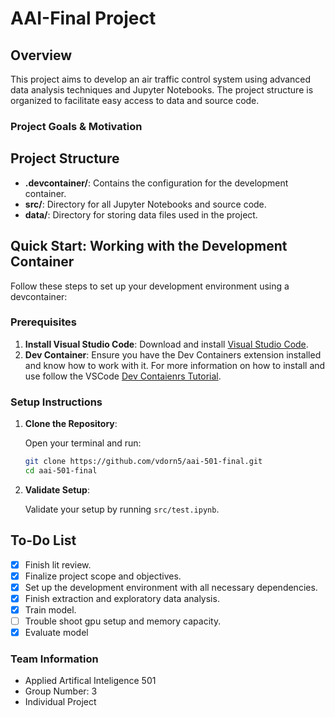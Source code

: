 # AAI-Final Project
## Overview

This project aims to develop an air traffic control system using advanced data analysis techniques and Jupyter Notebooks. The project structure is organized to facilitate easy access to data and source code.

### Project Goals & Motivation

## Project Structure


- **.devcontainer/**: Contains the configuration for the development container.
- **src/**: Directory for all Jupyter Notebooks and source code.
- **data/**: Directory for storing data files used in the project.


## Quick Start: Working with the Development Container

Follow these steps to set up your development environment using a devcontainer:

### Prerequisites

1. **Install Visual Studio Code**: Download and install [Visual Studio Code](https://code.visualstudio.com/).
2. **Dev Container**: Ensure you have the Dev Containers extension installed and know how to work with it. For more information on how to install and use follow the VSCode [Dev Contaienrs Tutorial](https://code.visualstudio.com/docs/devcontainers/tutorial).

### Setup Instructions

1. **Clone the Repository**:

   Open your terminal and run:

   ```bash
   git clone https://github.com/vdorn5/aai-501-final.git
   cd aai-501-final
   ```

2. **Validate Setup**: 

    Validate your setup by running `src/test.ipynb`.


## To-Do List
- [X] Finish lit review.
- [X] Finalize project scope and objectives.
- [X] Set up the development environment with all necessary dependencies.
- [X] Finish extraction and exploratory data analysis.
- [X] Train model.
- [ ] Trouble shoot gpu setup and memory capacity. 
- [X] Evaluate model

### Team Information

- Applied Artifical Inteligence 501
- Group Number: 3
- Individual Project